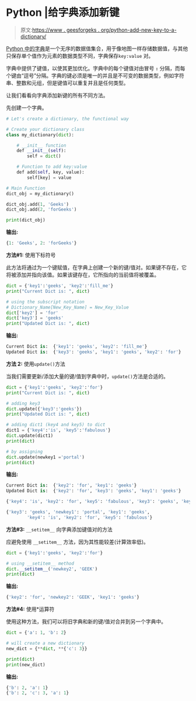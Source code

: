 # Python |给字典添加新键

> 原文:[https://www . geesforgeks . org/python-add-new-key-to-a-dictionary/](https://www.geeksforgeeks.org/python-add-new-keys-to-a-dictionary/)

[Python 中的字典](https://www.geeksforgeeks.org/python-dictionary/)是一个无序的数据值集合，用于像地图一样存储数据值，与其他只保存单个值作为元素的数据类型不同，字典保存`key:value` 对。

字典中提供了键值，以使其更加优化。字典中的每个键值对由冒号 **`:`** 分隔，而每个键由“逗号”分隔。字典的键必须是唯一的并且是不可变的数据类型，例如字符串、整数和元组，但是键值可以重复并且是任何类型。

让我们看看向字典添加新键的所有不同方法。

先创建一个字典。

```py
# Let's create a dictionary, the functional way

# Create your dictionary class
class my_dictionary(dict):

    # __init__ function
    def __init__(self):
        self = dict()

    # Function to add key:value
    def add(self, key, value):
        self[key] = value

# Main Function
dict_obj = my_dictionary()

dict_obj.add(1, 'Geeks')
dict_obj.add(2, 'forGeeks')

print(dict_obj)
```

**输出:**

```py
{1: 'Geeks', 2: 'forGeeks'}
```

**方法#1:** 使用下标符号

此方法将通过为一个键赋值，在字典上创建一个新的键/值对。如果键不存在，它将被添加并指向该值。如果该键存在，它所指向的当前值将被覆盖。

```py
dict = {'key1':'geeks', 'key2':'fill_me'}
print("Current Dict is: ", dict)

# using the subscript notation
# Dictionary_Name[New_Key_Name] = New_Key_Value
dict['key2'] = 'for'
dict['key3'] = 'geeks'
print("Updated Dict is: ", dict)
```

**输出:**

```py
Current Dict is:  {'key1': 'geeks', 'key2': 'fill_me'}
Updated Dict is:  {'key3': 'geeks', 'key1': 'geeks', 'key2': 'for'}
```

**方法 2:** 使用`update()`方法

当我们需要更新/添加大量的键/值到字典中时，`update()`方法是合适的。

```py
dict = {'key1':'geeks', 'key2':'for'}
print("Current Dict is: ", dict)

# adding key3
dict.update({'key3':'geeks'})
print("Updated Dict is: ", dict)

# adding dict1 (key4 and key5) to dict
dict1 = {'key4':'is', 'key5':'fabulous'}
dict.update(dict1)
print(dict)

# by assigning 
dict.update(newkey1 ='portal')
print(dict)
```

**输出:**

```py
Current Dict is:  {'key2': 'for', 'key1': 'geeks'}
Updated Dict is:  {'key2': 'for', 'key3': 'geeks', 'key1': 'geeks'}

{'key4': 'is', 'key2': 'for', 'key5': 'fabulous', 'key3': 'geeks', 'key1': 'geeks'}

{'key3': 'geeks', 'newkey1': 'portal', 'key1': 'geeks',
        'key4': 'is', 'key2': 'for', 'key5': 'fabulous'}
```

**方法#3:** `__setitem__` 向字典添加键值对的方法

应避免使用 `__setitem__` 方法，因为其性能较差(计算效率低)。

```py
dict = {'key1':'geeks', 'key2':'for'}

# using __setitem__ method
dict.__setitem__('newkey2', 'GEEK')
print(dict)
```

**输出:**

```py
{'key2': 'for', 'newkey2': 'GEEK', 'key1': 'geeks'}
```

**方法#4:** 使用*运算符

使用这种方法，我们可以将旧字典和新的键/值对合并到另一个字典中。

```py
dict = {'a': 1, 'b': 2}

# will create a new dictionary
new_dict = {**dict, **{'c': 3}}

print(dict)
print(new_dict)
```

**输出:**

```py
{'b': 2, 'a': 1}
{'b': 2, 'c': 3, 'a': 1}
```